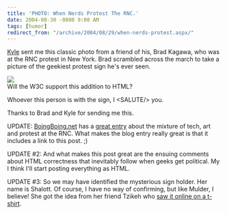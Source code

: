 ```yaml
---
title: 'PHOTO: When Nerds Protest The RNC.'
date: 2004-08-30 -0800 9:00 AM
tags: [humor]
redirect_from: "/archive/2004/08/29/when-nerds-protest.aspx/"
---
```


[Kyle](http://koba.europe.webmatrixhosting.net) sent me this classic
photo from a friend of his, Brad Kagawa, who was at the RNC protest in
New York. Brad scrambled across the march to take a picture of the
geekiest protest sign he's ever seen.

![](/images/protest.jpg) \
 Will the W3C support this addition to HTML?

Whoever this person is with the sign, I \<SALUTE/\> you.

Thanks to Brad and Kyle for sending me this.

UPDATE: [BoingBoing.net](BoingBoing.net) has a [great
entry](http://www.boingboing.net/2004/08/30/rncnyc_daily_geek_pr.html)
about the mixture of tech, art and protest at the RNC. What makes the
blog entry really great is that it includes a link to this post. ;)

UPDATE \#2: And what makes this post great are the ensuing comments
about HTML correctness that inevitably follow when geeks get political.
My I think I'll start posting everything as HTML.

UPDATE \#3: So we may have identified the mysterious sign holder. Her
name is Shalott. Of course, I have no way of confirming, but like
Mulder, I believe! She got the idea from her friend Tzikeh who [saw it
online on a t-shirt](https://haacked.com/archive/2004/08/31/1031.aspx).

